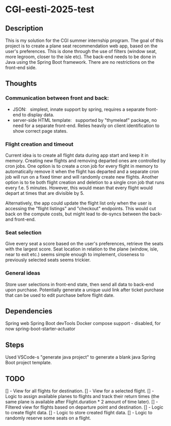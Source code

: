 # CGI-eesti-2025-test

## Description

This is my solution for the CGI summer internship program. The goal of this project is to create a plane seat recommendation web app, based on the user's preferences. This is done through the use of filters (window seat, more legroom, closer to the isle etc). The back-end needs to be done in Java using the Spring Boot framework. There are no restrictions on the front-end side.

## Thoughts

### Communication between front and back:

-   JSON:
      simplest, innate support by spring, requires a separate front-end to display data.
-   server-side HTML template:
      supported by "thymeleaf" package, no need for a separate front-end. Relies heavily on client identification to show correct page states.

### Flight creation and timeout

Current idea is to create all flight data during app start and keep it in memory. Creating new flights and removing departed ones are controlled by cron jobs.
One option is to create a cron job for every flight in memory to automatically remove it when the flight has departed and a separate cron job will run on a fixed timer and will randomly create new flights.
Another option is to tie both flight creation and deletion to a single cron job that runs every f.e. 5 minutes. However, this would mean that every flight would depart at times that are divisible by 5.

Alternatively, the app could update the flight list only when the user is accessing the "flight listings" and "checkout" endpoints. This would cut back on the compute costs, but might lead to de-syncs between the back- and front-end.

### Seat selection

Give every seat a score based on the user's preferences, retrieve the seats with the largest score.
Seat location in relation to the plane (window, isle, near to exit etc.) seems simple enough to implement, closeness to previously selected seats seems trickier.

### General ideas

Store user selections in front-end state, then send all data to back-end upon purchase.
Potentially generate a unique uuid link after ticket purchase that can be used to edit purchase before flight date.

## Dependencies

Spring web
Spring Boot devTools
Docker compose support - disabled, for now
spring-boot-starter-actuator

## Steps

Used VSCode-s "generate java project" to generate a blank java Spring Boot project template.

## TODO

[] - View for all flights for destination.
[] - View for a selected flight.
[] - Logic to assign available planes to flights and track their return times (the same plane is available after Flight.duration \* 2 amount of time later).
[] - Filtered view for flights based on departure point and destination.
[] - Logic to create flight data.
[] - Logic to store created flight data.
[] - Logic to randomly reserve some seats on a flight.
